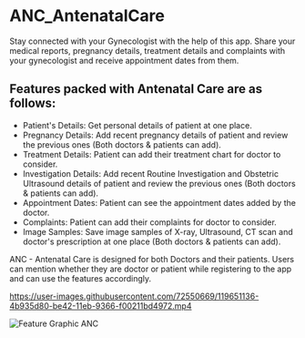 # ANC_AntenatalCare
Stay connected with your Gynecologist with the help of this app. Share your medical reports, pregnancy details, treatment details and complaints with your gynecologist and receive appointment dates from them.

## Features packed with Antenatal Care are as follows:

- Patient's Details: Get personal details of patient at one place.
- Pregnancy Details: Add recent pregnancy details of patient and review the previous ones (Both doctors & patients can add).
- Treatment Details: Patient can add their treatment chart for doctor to consider.
- Investigation Details: Add recent Routine Investigation and Obstetric Ultrasound details of patient and review the previous ones (Both doctors & patients can add).
- Appointment Dates: Patient can see the appointment dates added by the doctor.
- Complaints: Patient can add their complaints for doctor to consider.
- Image Samples: Save image samples of X-ray, Ultrasound, CT scan and doctor's prescription at one place (Both doctors & patients can add).

ANC - Antenatal Care is designed for both Doctors and their patients. Users can mention whether they are doctor or patient while registering to the app and can use the features accordingly.


https://user-images.githubusercontent.com/72550669/119651136-4b935d80-be42-11eb-9366-f00211bd4972.mp4

![Feature Graphic ANC](https://user-images.githubusercontent.com/72550669/119651244-6c5bb300-be42-11eb-8694-6bc114bc5c7e.jpg)
